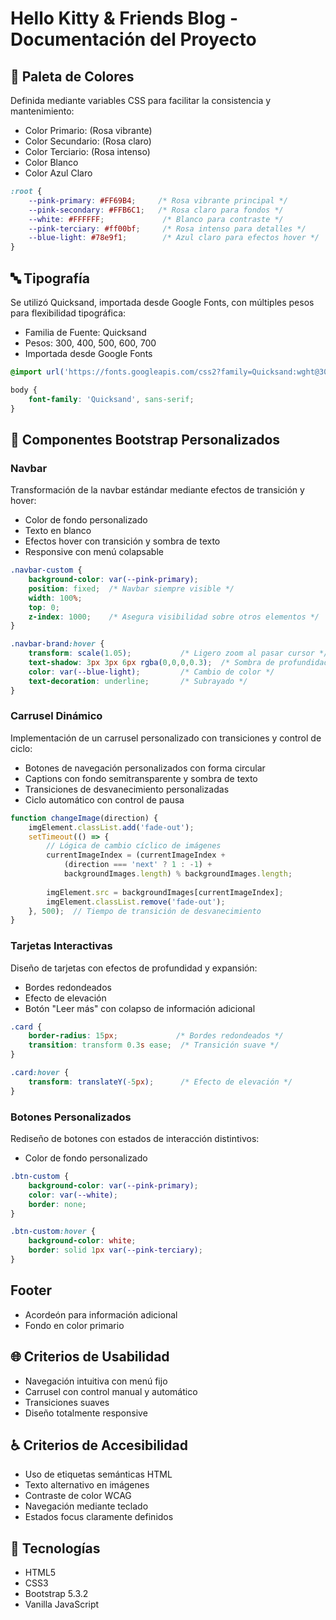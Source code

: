 # Hello Kitty & Friends Blog - Documentación del Proyecto

## 🎨 Paleta de Colores
Definida mediante variables CSS para facilitar la consistencia y mantenimiento:

- Color Primario: (Rosa vibrante)
- Color Secundario: (Rosa claro)
- Color Terciario: (Rosa intenso)
- Color Blanco
- Color Azul Claro

```css
:root {
    --pink-primary: #FF69B4;     /* Rosa vibrante principal */
    --pink-secondary: #FFB6C1;   /* Rosa claro para fondos */
    --white: #FFFFFF;             /* Blanco para contraste */
    --pink-terciary: #ff00bf;     /* Rosa intenso para detalles */
    --blue-light: #78e9f1;        /* Azul claro para efectos hover */
}
```

## 🔤 Tipografía
Se utilizó Quicksand, importada desde Google Fonts, con múltiples pesos para flexibilidad tipográfica:

- Familia de Fuente: Quicksand
- Pesos: 300, 400, 500, 600, 700
- Importada desde Google Fonts

```css
@import url('https://fonts.googleapis.com/css2?family=Quicksand:wght@300;400;500;600;700&display=swap');

body {
    font-family: 'Quicksand', sans-serif;
}
```

## 🔧 Componentes Bootstrap Personalizados

### Navbar
Transformación de la navbar estándar mediante efectos de transición y hover:

- Color de fondo personalizado
- Texto en blanco
- Efectos hover con transición y sombra de texto
- Responsive con menú colapsable

```css
.navbar-custom {
    background-color: var(--pink-primary);
    position: fixed;  /* Navbar siempre visible */
    width: 100%;
    top: 0;
    z-index: 1000;    /* Asegura visibilidad sobre otros elementos */
}

.navbar-brand:hover {
    transform: scale(1.05);           /* Ligero zoom al pasar cursor */
    text-shadow: 3px 3px 6px rgba(0,0,0,0.3);  /* Sombra de profundidad */
    color: var(--blue-light);         /* Cambio de color */
    text-decoration: underline;       /* Subrayado */
}
```

### Carrusel Dinámico
Implementación de un carrusel personalizado con transiciones y control de ciclo:

- Botones de navegación personalizados con forma circular
- Captions con fondo semitransparente y sombra de texto
- Transiciones de desvanecimiento personalizadas
- Ciclo automático con control de pausa

```javascript
function changeImage(direction) {
    imgElement.classList.add('fade-out');
    setTimeout(() => {
        // Lógica de cambio cíclico de imágenes
        currentImageIndex = (currentImageIndex + 
            (direction === 'next' ? 1 : -1) + 
            backgroundImages.length) % backgroundImages.length;
        
        imgElement.src = backgroundImages[currentImageIndex];
        imgElement.classList.remove('fade-out');
    }, 500);  // Tiempo de transición de desvanecimiento
}
```

### Tarjetas Interactivas
Diseño de tarjetas con efectos de profundidad y expansión:

- Bordes redondeados
- Efecto de elevación
- Botón "Leer más" con colapso de información adicional

```css
.card {
    border-radius: 15px;             /* Bordes redondeados */
    transition: transform 0.3s ease;  /* Transición suave */
}

.card:hover {
    transform: translateY(-5px);      /* Efecto de elevación */
}
```

### Botones Personalizados
Rediseño de botones con estados de interacción distintivos:

- Color de fondo personalizado 

```css
.btn-custom {
    background-color: var(--pink-primary);
    color: var(--white);
    border: none;
}

.btn-custom:hover {
    background-color: white;
    border: solid 1px var(--pink-terciary);
}
```

## Footer

- Acordeón para información adicional
- Fondo en color primario

## 🌐 Criterios de Usabilidad
- Navegación intuitiva con menú fijo
- Carrusel con control manual y automático
- Transiciones suaves
- Diseño totalmente responsive

## ♿ Criterios de Accesibilidad
- Uso de etiquetas semánticas HTML
- Texto alternativo en imágenes
- Contraste de color WCAG
- Navegación mediante teclado
- Estados focus claramente definidos

## 🚀 Tecnologías
- HTML5
- CSS3
- Bootstrap 5.3.2
- Vanilla JavaScript
